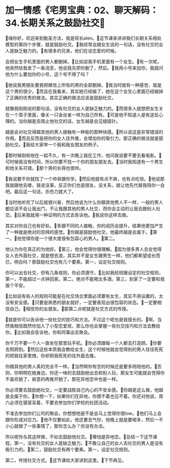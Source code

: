 # 加一情感《宅男宝典：02、聊天解码：34.长期关系之鼓励社交

🎼嗨你好，欢迎来到勤圣方法，我是班长alen。🎼这节课来讲讲我们长期关系相处模型的第四个步骤，就是鼓励社交。🎼我经常会跟女生说的一句话，没有社交的女人是缺乏魅力的。🎼有很多的兄弟，他们在谈恋爱的时候。

会把女生手机里面的男人都删掉。🎼比如说我手机里面有一个女生。🎼有一次呢，他突然给我发了一条消息，他说我先把你删了，然后。🎼我用小号来加你，我就问他为什么要加你的小号，这个号不用了吗？

🎼她说我男朋友要我把微信上所有的男的全部删掉。🎼我当时就有一种感觉，就是这个男的很少。🎼而且在我看来，其实她已经输了，她在这个女生心里面已经输掉了正确的优秀的做法。其实正确的做法应该是鼓励社交。

就像我刚刚说的那句话，没有社交的女人是缺乏魅力的。🎼而很多人就想把女生关在一个笼子里面，像关一只金丝雀一样为自己所有。🎼可是他不知道人是有逆反心理的。当你越是去阻止他社交的话，女生越是会见缝插针。

越是会对社交得跟其他的男人接触有一种偷的那种快感。🎼所以说这是非常错误的作用。🎼而且反而是把你的女人往外推，会增加你的吸引力。那正确的做法就是鼓励社交。🎼我给大家举一个我和我女朋友的例子。

🎼那时候刚和他在一起不久，有一次晚上我在工作，他问我说要不要去看电影。🎼可时候我没有时间，所以你要不找一个你的朋友朋友去。🎼当时我知道有一个男生和他关系可错。🎼那个男的长得也很帅。

🎼我说要不你就找了一个帅哥跟你学。🎼然后他就有点不爽，也有点吃惊。🎼他说那我就跟他去喽，我说没事，反正你们也是朋友，没关系，就让他先代替我陪你一会吧。最后这一句话，杀伤力就大了。

🎼当时他听完了以后就很兴奋，然后他说为什么你跟其他男人不一样，一般的男人都应该不会让我出门，不让我跟其他的男人社交，而你会主动的让我去跟别人社交。🎼后来我就用一种证明的方式去告诉他。🎼我说你这样去做。

其实对你自己也有好处。🎼多跟不同的人接触，你的阅历会提升，结果他更加产生了一种就是绝对的崇拜的感觉。🎼你越是鼓励他社交，他最终越是会属于。🎼第一。🎼他觉得你是一个很大度很有包容心的男人。🎼第二。

他认为你在真正的为他好。🎼第三，他会觉得你很理解。🎼因为很多男人总会觉得女人去外面社交，就是想去浪，其实并不是女生跟男生一样，他们都希望成长而已，明白吗？那鼓励社交也有几个要素。第一，设定社交规则。

你可以出去社交，但有几条规则，你必须遵守。🎼比如我给班嫂设定的社交规则，第一，不能超过一点钟回家。第二，绝对不能喝太多酒。第三，到家了一定要和我报个平安。

🎼比如说有些人的规则可能是在社交场合里面必须要有女生，其实不用设置的，太没有安全感。🎼只要是熟悉的朋友就好，一定要表现出很包容的状态。🎼一定要相信自己。🎼相信你的女朋友。🎼那第二点呢就是社交方式的传授。

🎼就是你可以告诉他一些社交的技巧和方法。不过这个呢也是我擅长的。🎼啊，当然我相信既然你加入了小型恋爱班，那么你也会掌握一些社交技巧和方法去教给你。🎼比如我会告诉他，你和同事出去聚会。

你千万不要一个人一直坐在那里玩手机。🎼你必须跟每一个人都去打造顾。🎼你要去照顾到。🎼然后这些本质我会教给女生，这个时候他就会觉得别的男人往往死死的把我往家里拽，你却把我死死的往外面去推。

你跟其他的男人真的完全不一样。🎼当然啊你有空的时候还是要多陪陪他的。🎼否则，你明明在她身边，你还一味的去鼓励她出去和别人玩，那女生可能就会觉得你不喜欢她了，故意的再推开她了。那在异地恋中也是一样。

你必须要去鼓励她社交，一定要战胜自己内心的不安全感。🎼你越是这么做，他越是会属于你。🎼你想一下，如果你们在异地，你摸不着也见不着。你还对他说，周六必须在寝室呆着，不要去参加你们学校的社团活动。

不准去参加你们公司的聚会。你想想他是不是会马上觉得你很low。🎼他们马上会跟你形成对应力。🎼他不仅要如此，他还要去气你，他晚上就是要喝多，然后一不小心就做了一些事情了，那你怎么办？你没有办法。

所以呢你与其这样做，不如去鼓励他社交。🎼哪怕是异地恋。🎼总结一下这节课程，第一，没有社交的女人是缺乏魅力。🎼不敢让自己的女人去社交的男人是没有吸引力的。🎼第二，鼓励社交有两个要素。第一，设定社交规则。

第二，传授社交方式。🎼这节课给大家讲到这里。🎼下节再见。